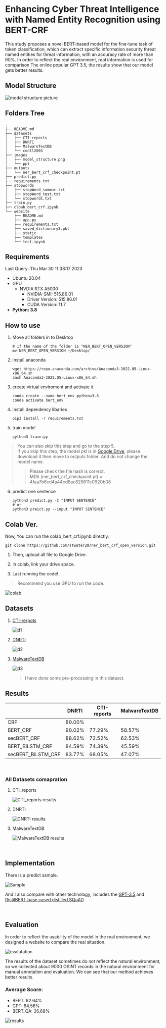 # Enhancing Cyber Threat Intelligence with Named Entity Recognition using BERT-CRF

This study proposes a novel BERT-based model for the fine-tune task of token classification, which can extract specific information security threat named entities for threat information, with an accuracy rate of more than 90%. In order to reflect the real environment, real information is used for comparison The online popular GPT 3.5, the results show that our model gets better results.


## Model Structure 

![model structure picture](images/model_structure.png)

## Folders Tree 

```
.
├── README.md
├── datasets
│   ├── CTI-reports
│   ├── DNRTI
│   ├── MalwareTextDB
│   └── conll2003
├── images
│   ├── model_structure.png
│   └── ppt
├── outputs
│   └── ner_bert_crf_checkpoint.pt
├── predict.py
├── requirements.txt
├── stopwords
│   ├── stopWord_summar.txt
│   ├── stopWord_test.txt
│   └── stopwords.txt
├── train.py
├── cloab_bert_crf.ipynb
└── website
    ├── README.md
    ├── app.py
    ├── requirements.txt
    ├── saved_dictionary3.pkl
    ├── static
    ├── templates
    └── test.ipynb

```
## Requirements

Last Query: Thu Mar 30 11:38:17 2023     
* Ubuntu 20.04
* GPU
  * NVDIA RTX A5000
    * NVIDIA-SMI: 515.86.01
    * Driver Version: 515.86.01
    * CUDA Version: 11.7
* <b>Python: 3.8</b>
  

## How to use

1. Move all folders in to Desktop
    ```
    # if the name of the folder is "NER_BERT_OPEN_VERSION"
    mv NER_BERT_OPEN_VERSION ~/Desktop/
    ```
2. install anaconda

    ```
    wget https://repo.anaconda.com/archive/Anaconda3-2022.05-Linux-x86_64.sh
    bash Anaconda3-2022.05-Linux-x86_64.sh
    ```

3. create virtual enviroment and activate it
    ```
    conda create --name bert_env python=3.8
    conda activate bert_env
    ```
4. install dependency libaries
    ```
    pip3 install -r requirements.txt
    ```
5. train model
    ```
    python3 train.py
    ```
> You can also skip this step and go to the step 5. <br>
> If you skip this step, the model pkl is in [Google Drive](https://drive.google.com/file/d/1iiPhrRbUNB8-85GjdqZeVe_iC7aI7gn_/view?usp=share_link), please download it then move to outputs folder. And do not change the model name. <br>
>> Please check the file hash is correct.<br>
>> MD5 (ner_bert_crf_checkpoint.pt) = 4faa7b6cd4a44cd8ac829611c0920b08

6. predict one sentence
   
    ```
    python3 predict.py -I "INPUT SENTENCE"
    # or
    python3 preict.py --input "INPUT SENTENCE"
    ```

## Colab Ver.

Now, You can run the colab_bert_crf.ipynb directly.


```
git clone https://github.com/stwater20/ner_bert_crf_open_version.git
```

1. Then, upload all file to Google Drive.

2. In colab, link your drive space.

3. Last running the code!

> Recommend you use GPU to run the code.

  ![colab](images/colab.jpg)

## Datasets

1. [CTI-rerpots](https://github.com/nlpai-lab/CTI-reports-dataset)

    ![d1](images/ppt/投影片14.png)

2. [DNRTI](https://github.com/SCreaMxp/DNRTI-A-Large-scale-Dataset-for-Named-Entity-Recognition-in-Threat-Intelligence)

    ![d2](images/ppt/投影片13.png)

3. [MalwareTextDB](https://aclanthology.org/P17-1143/)

    ![d3](images/ppt/投影片15.png)
    > I have done some pre-processing in this dataset.


## Results

|                    | DNRTI  | CTI-reports | MalwareTextDB |
|--------------------|--------|------------|---------------|
| CRF                | 80.00% |            |               |
| BERT_CRF           | 90.02% | 77.29%     | 58.57%        |
| secBERT_CRF        | 88.62% | 72.52%     | 62.53%        |
| BERT_BiLSTM_CRF    | 84.59% | 74.39%     | 45.59%        |
| secBERT_BiLSTM_CRF | 83.77% | 68.05%     | 47.07%        |

<br>

### All Datasets comapration


1. CTI_reports
   
    ![CTI_reports results](images/ppt/投影片17.png)

2. DNRTI
   
    ![DNRTI results](images/ppt/投影片16.png)

3. MalwareTextDB
   
    ![MalwareTextDB results](images/ppt/投影片18.png)

<br>

## Implementation

There is a predict sample.

![Sample](/images/ppt/投影片19.png)

And I also compare with other technology, includes the [GPT-3.5](https://platform.openai.com/docs/models/gpt-3) and [DistilBERT base cased distilled SQuAD](https://www.google.com/search?client=safari&rls=en&q=distilbert-base-cased-distilled-squad&ie=UTF-8&oe=UTF-8).

<br>

## Evaluation

In order to reflect the usability of the model in the real environment, we designed a website to compare the real situation.

![evalutation](images/ppt/messageImage_1680154162767_new.jpg)

The results of the dataset sometimes do not reflect the natural environment, so we collected about 9000 OSINT records in the natural environment for manual annotation and evaluation. We can see that our method achieves better results.

### Average Score:
* BERT: 82.64%
* GPT: 64.56%
* BERT_QA: 36.68%

![results](images/ppt/圖片1.png)
